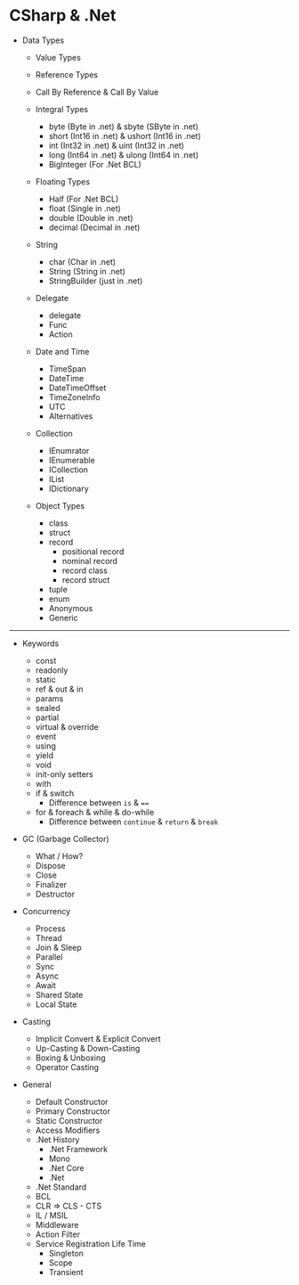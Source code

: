 # CSharp & .Net

* Data Types
  * Value Types
  * Reference Types
  * Call By Reference & Call By Value
 
  * Integral Types
    * byte (Byte in .net) & sbyte (SByte in .net)
    * short (Int16 in .net) & ushort (Int16 in .net)
    * int (Int32 in .net) & uint (Int32 in .net)
    * long (Int64 in .net) & ulong (Int64 in .net)
    * BigInteger (For .Net BCL)

  * Floating Types
    * Half (For .Net BCL)
    * float (Single in .net)
    * double (Double in .net)
    * decimal (Decimal in .net)

  * String
    * char (Char in .net)
    * String (String in .net)
    * StringBuilder (just in .net)

  * Delegate
    * delegate
    * Func
    * Action

  * Date and Time
    * TimeSpan
    * DateTime
    * DateTimeOffset
    * TimeZoneInfo
    * UTC
    * Alternatives

  * Collection
    * IEnumrator
    * IEnumerable
    * ICollection
    * IList
    * IDictionary

  * Object Types
    * class
    * struct
    * record
      * positional record
      * nominal record
      * record class
      * record struct
    * tuple
    * enum
    * Anonymous
    * Generic

<hr />

* Keywords
  * const
  * readonly
  * static
  * ref & out & in
  * params
  * sealed
  * partial
  * virtual & override
  * event
  * using
  * yield
  * void
  * init-only setters
  * with
  * if & switch
    * Difference between `is` & `==`
  * for & foreach & while & do-while
    * Difference between `continue` & `return` & `break`

* GC (Garbage Collector)
  * What / How?
  * Dispose
  * Close
  * Finalizer
  * Destructor

* Concurrency
  * Process
  * Thread
  * Join & Sleep
  * Parallel
  * Sync
  * Async
  * Await
  * Shared State
  * Local State

* Casting
  * Implicit Convert & Explicit Convert
  * Up-Casting & Down-Casting
  * Boxing & Unboxing
  * Operator Casting

* General
  * Default Constructor
  * Primary Constructor
  * Static Constructor
  * Access Modifiers
  * .Net History
    * .Net Framework
    * Mono
    * .Net Core
    * .Net
  * .Net Standard
  * BCL
  * CLR => CLS - CTS
  * IL / MSIL
  * Middleware
  * Action Filter
  * Service Registration Life Time
    * Singleton
    * Scope
    * Transient

